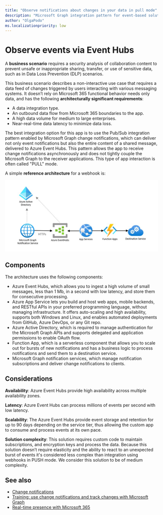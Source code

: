 ```yaml
---
title: "Observe notifications about changes in your data in pull mode"
description: "Microsoft Graph integration pattern for event-based solutions that rely on change notifications in pull mode."
author: "OlgaPodo"
ms.localizationpriority: low
---
```


# Observe events via Event Hubs

A **business scenario** requires a security analysis of collaboration content to prevent unsafe or inappropriate sharing, transfer, or use of sensitive data, such as in Data Loss Prevention (DLP) scenarios.

This business scenario describes a non-interactive use case that requires a data feed of changes triggered by users interacting with various messaging systems. It doesn’t rely on Microsoft 365 functional behavior needs only data, and has the following **architecturally significant requirements**:

- A data integration type.
- An outbound data flow from Microsoft 365 boundaries to the app.
- A high data volume for medium to large enterprises.
- Near-real-time data latency to minimize data loss.
  
The best integration option for this app is to use the Pub/Sub integration pattern enabled by Microsoft Graph change notifications, which can deliver not only event notifications but also the entire content of a shared message, delivered to Azure Event Hubs. This pattern allows the app to receive change notifications asynchronously and does not tightly couple the Microsoft Graph to the receiver applications. This type of app interaction is often called "PULL" mode.

A simple **reference architecture** for a webhook is:

![eventHub](.././images/graph-arc-center/EventHubs.svg)

## Components

The architecture uses the following components:

- Azure Event Hubs, which allows you to ingest a high volume of small messages, less than 1 Mb, in a second with low latency, and store them for consecutive processing.
- Azure App Service lets you build and host web apps, mobile backends, and RESTful APIs in your preferred programming language, without managing infrastructure. It offers auto-scaling and high availability, supports both Windows and Linux, and enables automated deployments from GitHub, Azure DevOps, or any Git repo.
- Azure Active Directory, which is required to manage authentication for the Microsoft Graph APIs and supports delegated and application permissions to enable OAuth flow.
- Function App, which is a serverless component that allows you to scale out for bursts of new notifications and has a business logic to process notifications and send them to a destination service. 
- Microsoft Graph notification services, which manage notification subscriptions and deliver change notifications to clients.

## Considerations

**Availability**: Azure Event Hubs provide high availability across multiple availability zones.

**Latency**: Azure Event Hubs can process millions of events per second with low latency.

**Scalability**: The Azure Event Hubs provide event storage and retention for up to 90 days depending on the service tier, thus allowing the custom app to consume and process events at its own pace.

**Solution complexity**: This solution requires custom code to maintain subscriptions, and encryption keys and process the data. Because this solution doesn’t require elasticity and the ability to react to an unexpected burst of events it's considered less complex than integration using webhooks in PUSH mode. We consider this solution to be of medium complexity.

## See also

- [Change notifications](./../webhooks.md)
- [Training: use change notifications and track changes with Microsoft Graph](/training/modules/msgraph-changenotifications-trackchanges)
- [Real-time presence with Microsoft 365](https://learn.microsoft.com/en-us/azure/architecture/solution-ideas/articles/presence-microsoft-365-power-platform)
  
